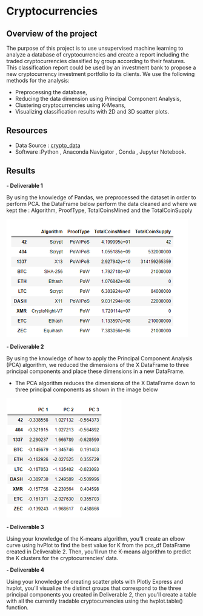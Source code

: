 # Cryptocurrencies

## Overview of the project 

The purpose of this project is to use unsupervised machine learning to analyze a database of cryptocurrencies and create a report including the traded cryptocurrencies classified by group according to their features.
This classification report could be used by an investment bank to propose a new cryptocurrency investment portfolio to its clients.
We use the following methods for the analysis:

- Preprocessing the database,
- Reducing the data dimension using Principal Component Analysis,
- Clustering cryptocurrencies using K-Means,
- Visualizing classification results with 2D and 3D scatter plots.


## Resources

- Data Source : [crypto_data](/crypto_data.csv)
- Software :Python , Anaconda Navigator , Conda , Jupyter Notebook.


## Results 

**- Deliverable 1**

By using the knowledge of Pandas, we preprocessed the dataset in order to perform PCA.
the DataFrame below perform the data cleaned and where we kept the : Algorithm, ProofType, TotalCoinsMined and the TotalCoinSupply

![crypto](/Resources/crypto_df1.PNG)

**- Deliverable 2**

By using the knowledge of how to apply the Principal Component Analysis (PCA) algorithm, we reduced the dimensions of the X DataFrame to three principal components and place these dimensions in a new DataFrame.

- The PCA algorithm reduces the dimensions of the X DataFrame down to three principal components as shown in the image below

![PCA](/Resources/PCA2.PNG)

**- Deliverable 3**

Using your knowledge of the K-means algorithm, you’ll create an elbow curve using hvPlot to find the best value for K from the pcs_df DataFrame created in Deliverable 2. Then, you’ll run the K-means algorithm to predict the K clusters for the cryptocurrencies’ data.

**- Deliverable 4**


Using your knowledge of creating scatter plots with Plotly Express and hvplot, you’ll visualize the distinct groups that correspond to the three principal components you created in Deliverable 2, then you’ll create a table with all the currently tradable cryptocurrencies using the hvplot.table() function.


